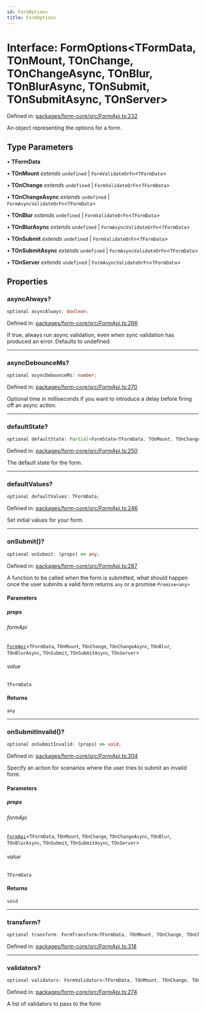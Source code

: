 ```yaml
---
id: FormOptions
title: FormOptions
---
```


# Interface: FormOptions\<TFormData, TOnMount, TOnChange, TOnChangeAsync, TOnBlur, TOnBlurAsync, TOnSubmit, TOnSubmitAsync, TOnServer\>

Defined in: [packages/form-core/src/FormApi.ts:232](https://github.com/TanStack/form/blob/main/packages/form-core/src/FormApi.ts#L232)

An object representing the options for a form.

## Type Parameters

• **TFormData**

• **TOnMount** *extends* `undefined` \| `FormValidateOrFn`\<`TFormData`\>

• **TOnChange** *extends* `undefined` \| `FormValidateOrFn`\<`TFormData`\>

• **TOnChangeAsync** *extends* `undefined` \| `FormAsyncValidateOrFn`\<`TFormData`\>

• **TOnBlur** *extends* `undefined` \| `FormValidateOrFn`\<`TFormData`\>

• **TOnBlurAsync** *extends* `undefined` \| `FormAsyncValidateOrFn`\<`TFormData`\>

• **TOnSubmit** *extends* `undefined` \| `FormValidateOrFn`\<`TFormData`\>

• **TOnSubmitAsync** *extends* `undefined` \| `FormAsyncValidateOrFn`\<`TFormData`\>

• **TOnServer** *extends* `undefined` \| `FormAsyncValidateOrFn`\<`TFormData`\>

## Properties

### asyncAlways?

```ts
optional asyncAlways: boolean;
```

Defined in: [packages/form-core/src/FormApi.ts:266](https://github.com/TanStack/form/blob/main/packages/form-core/src/FormApi.ts#L266)

If true, always run async validation, even when sync validation has produced an error. Defaults to undefined.

***

### asyncDebounceMs?

```ts
optional asyncDebounceMs: number;
```

Defined in: [packages/form-core/src/FormApi.ts:270](https://github.com/TanStack/form/blob/main/packages/form-core/src/FormApi.ts#L270)

Optional time in milliseconds if you want to introduce a delay before firing off an async action.

***

### defaultState?

```ts
optional defaultState: Partial<FormState<TFormData, TOnMount, TOnChange, TOnChangeAsync, TOnBlur, TOnBlurAsync, TOnSubmit, TOnSubmitAsync, TOnServer>>;
```

Defined in: [packages/form-core/src/FormApi.ts:250](https://github.com/TanStack/form/blob/main/packages/form-core/src/FormApi.ts#L250)

The default state for the form.

***

### defaultValues?

```ts
optional defaultValues: TFormData;
```

Defined in: [packages/form-core/src/FormApi.ts:246](https://github.com/TanStack/form/blob/main/packages/form-core/src/FormApi.ts#L246)

Set initial values for your form.

***

### onSubmit()?

```ts
optional onSubmit: (props) => any;
```

Defined in: [packages/form-core/src/FormApi.ts:287](https://github.com/TanStack/form/blob/main/packages/form-core/src/FormApi.ts#L287)

A function to be called when the form is submitted, what should happen once the user submits a valid form returns `any` or a promise `Promise<any>`

#### Parameters

##### props

###### formApi

[`FormApi`](../classes/formapi.md)\<`TFormData`, `TOnMount`, `TOnChange`, `TOnChangeAsync`, `TOnBlur`, `TOnBlurAsync`, `TOnSubmit`, `TOnSubmitAsync`, `TOnServer`\>

###### value

`TFormData`

#### Returns

`any`

***

### onSubmitInvalid()?

```ts
optional onSubmitInvalid: (props) => void;
```

Defined in: [packages/form-core/src/FormApi.ts:304](https://github.com/TanStack/form/blob/main/packages/form-core/src/FormApi.ts#L304)

Specify an action for scenarios where the user tries to submit an invalid form.

#### Parameters

##### props

###### formApi

[`FormApi`](../classes/formapi.md)\<`TFormData`, `TOnMount`, `TOnChange`, `TOnChangeAsync`, `TOnBlur`, `TOnBlurAsync`, `TOnSubmit`, `TOnSubmitAsync`, `TOnServer`\>

###### value

`TFormData`

#### Returns

`void`

***

### transform?

```ts
optional transform: FormTransform<TFormData, TOnMount, TOnChange, TOnChangeAsync, TOnBlur, TOnBlurAsync, TOnSubmit, TOnSubmitAsync, TOnServer>;
```

Defined in: [packages/form-core/src/FormApi.ts:318](https://github.com/TanStack/form/blob/main/packages/form-core/src/FormApi.ts#L318)

***

### validators?

```ts
optional validators: FormValidators<TFormData, TOnMount, TOnChange, TOnChangeAsync, TOnBlur, TOnBlurAsync, TOnSubmit, TOnSubmitAsync>;
```

Defined in: [packages/form-core/src/FormApi.ts:274](https://github.com/TanStack/form/blob/main/packages/form-core/src/FormApi.ts#L274)

A list of validators to pass to the form
